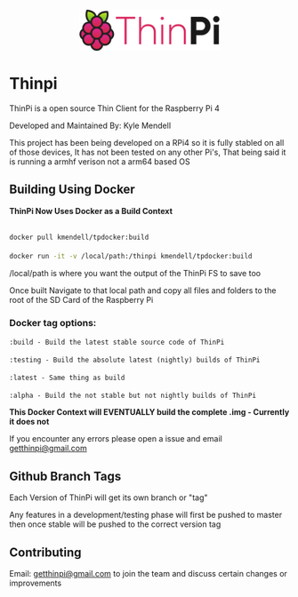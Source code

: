 <div align="center">
<br><img height="50%" width="50%" src="assets/logo/logo-colors@2x.png"></img>
</div>

# Thinpi

ThinPi is a open source Thin Client for the Raspberry Pi 4

Developed and Maintained By: Kyle Mendell

This project has been being developed on a RPi4 so it is fully stabled on all of those devices, It has not been tested on any other Pi's, That being said it is running a armhf verison not a arm64 based OS

## Building Using Docker

**ThinPi Now Uses Docker as a Build Context**

```bash

docker pull kmendell/tpdocker:build

docker run -it -v /local/path:/thinpi kmendell/tpdocker:build

```

/local/path is where you want the output of the ThinPi FS to save too 

Once built Navigate to that local path and copy all files and folders to the root of the SD Card of the Raspberry Pi

### Docker tag options:

```
:build - Build the latest stable source code of ThinPi

:testing - Build the absolute latest (nightly) builds of ThinPi

:latest - Same thing as build

:alpha - Build the not stable but not nightly builds of ThinPi
```

**This Docker Context will EVENTUALLY build the complete .img - Currently it does not**

If you encounter any errors please open a issue and email getthinpi@gmail.com

## Github Branch Tags

Each Version of ThinPi will get its own branch or "tag"

Any features in a development/testing phase will first be pushed to master then once stable will be pushed to the correct version tag

## Contributing

Email: getthinpi@gmail.com to join the team and discuss certain changes or improvements

